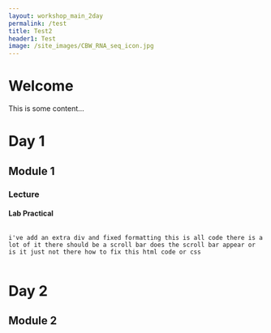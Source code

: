 ```yaml
---
layout: workshop_main_2day
permalink: /test
title: Test2
header1: Test
image: /site_images/CBW_RNA_seq_icon.jpg
---
```


# Welcome

This is some content...

# Day 1

## Module 1

### Lecture

#### Lab Practical


<div style="overflow:scroll">


```
i've add an extra div and fixed formatting this is all code there is a lot of it there should be a scroll bar does the scroll bar appear or is it just not there how to fix this html code or css
```


</div>



# Day 2

## Module 2
